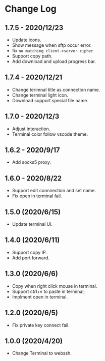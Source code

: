 # Change Log

## 1.7.5 - 2020/12/23

- Update icons.
- Show message when sftp occur error.
- fix `no matching client->server cipher`
- Support copy path.
- Add download and upload progress bar.

## 1.7.4 - 2020/12/21

- Change terimnal title as connection name.
- Change terminal light icon.
- Download support special file name.

## 1.7.0 - 2020/12/3

- Adjust interaction.
- Terminal color follow vscode theme.

## 1.6.2 - 2020/9/17

- Add socks5 proxy.

## 1.6.0 - 2020/8/22

- Support edit connnection and set name.
- Fix open in terminal fail.

## 1.5.0 (2020/6/15)

- Update terminal UI.

## 1.4.0 (2020/6/11)

- Support copy IP.
- Add port forward.

## 1.3.0 (2020/6/6)

- Copy when right click mouse in terminal.
- Support ctrl+v to paste in terminal;
- Implment open in terminal.

## 1.2.0 (2020/6/5)

- Fix private key connect fail.

## 1.0.0 (2020/4/20)

- Change Terminal to webssh.
